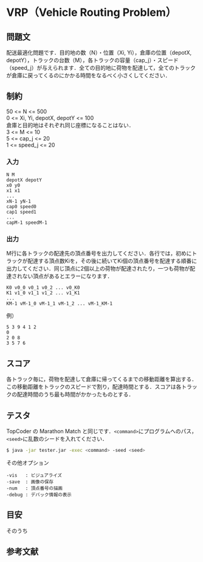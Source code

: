 # VRP（Vehicle Routing Problem）
## 問題文
配送最適化問題です．目的地の数（N）・位置（Xi, Yi），倉庫の位置（depotX, depotY），トラックの台数（M），各トラックの容量（cap_j）・スピード（speed_j）が与えられます．全ての目的地に荷物を配達して，全てのトラックが倉庫に戻ってくるのにかかる時間をなるべく小さくしてください．

## 制約
50 <= N <= 500  
0 <= Xi, Yi, depotX, depotY <= 100  
倉庫と目的地はそれぞれ同じ座標になることはない．  
3 <= M <= 10  
5 <= cap_j <= 20  
1 <= speed_j <= 20

### 入力
```
N M
depotX depotY
x0 y0
x1 x1
...
xN-1 yN-1
cap0 speed0
cap1 speed1
...
capM-1 speedM-1
```

### 出力
M行に各トラックの配達先の頂点番号を出力してください．各行では，初めにトラックが配達する頂点数Kiを，その後に続いてKi個の頂点番号を配達する順番に出力してください．同じ頂点に2個以上の荷物が配達されたり，一つも荷物が配達されない頂点があるとエラーになります．

```
K0 v0_0 v0_1 v0_2 ... v0_K0
K1 v1_0 v1_1 v1_2 ... v1_K1
...
KM-1 vM-1_0 vM-1_1 vM-1_2 ... vM-1_KM-1
```

例）
```
5 3 9 4 1 2
0
2 0 8
3 5 7 6
```

## スコア
各トラック毎に，荷物を配達して倉庫に帰ってくるまでの移動距離を算出する．この移動距離をトラックのスピードで割り，配達時間とする．スコアは各トラックの配達時間のうち最も時間がかかったものとする．

## テスタ
TopCoder の Marathon Match と同じです．```<command>```にプログラムへのパス，```<seed>```に乱数のシードを入れてください．
```sh
$ java -jar tester.jar -exec <command> -seed <seed>
```

その他オプション
```
-vis   : ビジュアライズ
-save  : 画像の保存
-num   : 頂点番号の描画
-debug : デバック情報の表示
```

## 目安
そのうち

## 参考文献
